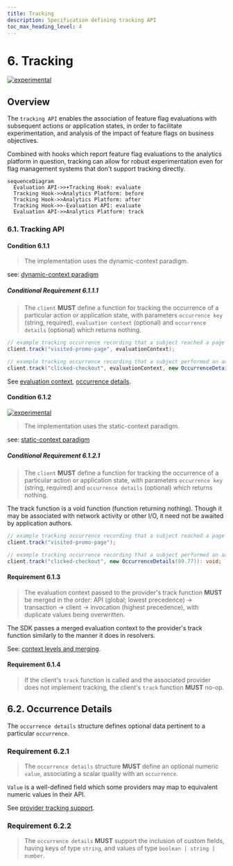 ```yaml
---
title: Tracking
description: Specification defining tracking API
toc_max_heading_level: 4
---
```


# 6. Tracking

[![experimental](https://img.shields.io/static/v1?label=Status&message=experimental&color=orange)](https://github.com/open-feature/spec/tree/main/specification#experimental)

## Overview

The `tracking API` enables the association of feature flag evaluations with subsequent actions or application states, in order to facilitate experimentation, and analysis of the impact of feature flags on business objectives.

Combined with hooks which report feature flag evaluations to the analytics platform in question, tracking can allow for robust experimentation even for flag management systems that don't support tracking directly.

```mermaid
sequenceDiagram
  Evaluation API->>+Tracking Hook: evaluate
  Tracking Hook->>Analytics Platform: before
  Tracking Hook->>Analytics Platform: after
  Tracking Hook->>-Evaluation API: evaluate
  Evaluation API->>Analytics Platform: track
```

### 6.1. Tracking API

#### Condition 6.1.1

> The implementation uses the dynamic-context paradigm.

see: [dynamic-context paradigm](../glossary.md#dynamic-context-paradigm)

##### Conditional Requirement 6.1.1.1

> The `client` **MUST** define a function for tracking the occurrence of a particular action or application state, with parameters `occurrence key` (string, required), `evaluation context` (optional) and `occurrence details` (optional) which returns nothing.

```java
// example tracking occurrence recording that a subject reached a page associated with a business goal
client.track("visited-promo-page", evaluationContext);

// example tracking occurrence recording that a subject performed an action associated with a business goal, with the occurrence details having a particular numeric value
client.track("clicked-checkout", evaluationContext, new OccurrenceDetails(99.77)): void;
```

See [evaluation context](../types.md#evaluation-context), [occurrence details](#62-occurrence-details).

#### Condition 6.1.2

[![experimental](https://img.shields.io/static/v1?label=Status&message=experimental&color=orange)](https://github.com/open-feature/spec/tree/main/specification#experimental)

> The implementation uses the static-context paradigm.

see: [static-context paradigm](../glossary.md#static-context-paradigm)

##### Conditional Requirement 6.1.2.1

> The `client` **MUST** define a function for tracking the occurrence of a particular action or application state, with parameters `occurrence key` (string, required) and `occurrence details` (optional) which returns nothing.

The track function is a void function (function returning nothing).
Though it may be associated with network activity or other I/O, it need not be awaited by application authors.

```java
// example tracking occurrence recording that a subject reached a page associated with a business goal
client.track("visited-promo-page");

// example tracking occurrence recording that a subject performed an action associated with a business goal, with the occurrence details having a particular numeric value
client.track("clicked-checkout", new OccurrenceDetails(99.77)): void;
```

#### Requirement 6.1.3

> The evaluation context passed to the provider's track function **MUST** be merged in the order: API (global; lowest precedence) -> transaction -> client -> invocation (highest precedence), with duplicate values being overwritten.

The SDK passes a merged evaluation context to the provider's track function similarly to the manner it does in resolvers.

See: [context levels and merging](./03-evaluation-context.md#32-context-levels-and-merging).

#### Requirement 6.1.4

> If the client's `track` function is called and the associated provider does not implement tracking, the client's `track` function **MUST** no-op.

## 6.2. Occurrence Details

The `occurrence details` structure defines optional data pertinent to a particular `occurrence`.

### Requirement 6.2.1

> The `occurrence details` structure **MUST** define an optional numeric `value`, associating a scalar quality with an `occurrence`.

`Value` is a well-defined field which some providers may map to equivalent numeric values in their API.

See [provider tracking support](./02-providers.md#27-tracking-support).

### Requirement 6.2.2

> The `occurrence details` **MUST** support the inclusion of custom fields, having keys of type `string`, and values of type `boolean | string | number`.
